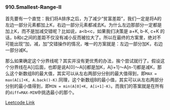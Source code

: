 ### 910.Smallest-Range-II

首先要有一个直觉：我们将A排序之后，为了减少“贫富差距”，我们一定是将A的左边一部分元素都加上K，右边一部分元素都减去K。为什么左边那部分一定都是加上K，而不是加减交错呢？比如说，a<b<c，如果我们决策是 a+K, b-K, c+K 的话，b和c之间的差距不仅没有减小反而被拉大了。所以在最终的方案里，绝对不可能出现“加，减，加”交错操作的情况，唯一的方案就是：左边一部分加K，右边一部分减K。

那么如果确定这个分界线呢？其实并没有更优秀的办法，挨个尝试就行了。假设这个分界线在A[i]后面，也即是说A[0]～A[i]都是加K，A[i+1]～A[n-1]都是减K，那么这个新数组B的最大值，其实可以从左右两部分分别的最大值得到，即```MAX = max(A[i]+K, A.back()-K)```.同理，这个新数组B的最小值，其实可以从左右两部分分别的最小值得到，即```MIN = min(A[0]+K, A[i+1]-K)```。而我们的答案就是在所有的```diff=MAX-MIN```中挑选最小的那个。


[Leetcode Link](https://leetcode.com/problems/smallest-range-ii)